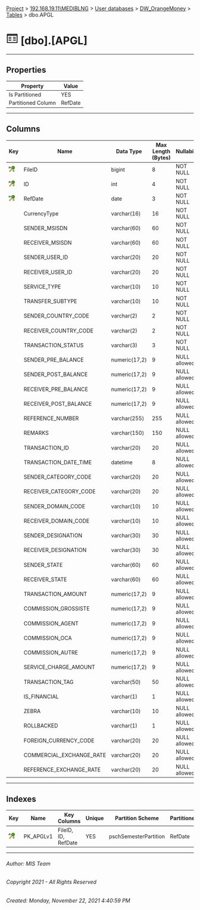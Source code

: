 #### 

[Project](../../../../index.md) > [192.168.19.11\\MEDIBLNG](../../../index.md) > [User databases](../../index.md) > [DW_OrangeMoney](../index.md) > [Tables](Tables.md) > dbo.APGL

# ![Tables](../../../../Images/Table32.png) [dbo].[APGL]

---

## <a name="#properties"></a>Properties

| Property | Value |
|---|---|
| Is Partitioned | YES |
| Partitioned Column | RefDate |


---

## <a name="#columns"></a>Columns

| Key | Name | Data Type | Max Length (Bytes) | Nullability |
|---|---|---|---|---|
| [![Cluster Primary Key PK_APGLv1: *](../../../../Images/pkcluster.png)](#indexes) | FileID | bigint | 8 | NOT NULL |
| [![Cluster Primary Key PK_APGLv1: *](../../../../Images/pkcluster.png)](#indexes) | ID | int | 4 | NOT NULL |
| [![Cluster Primary Key PK_APGLv1: *](../../../../Images/pkcluster.png)](#indexes) | RefDate | date | 3 | NOT NULL |
|  | CurrencyType | varchar(16) | 16 | NOT NULL |
|  | SENDER_MSISDN | varchar(60) | 60 | NOT NULL |
|  | RECEIVER_MSISDN | varchar(60) | 60 | NOT NULL |
|  | SENDER_USER_ID | varchar(20) | 20 | NOT NULL |
|  | RECEIVER_USER_ID | varchar(20) | 20 | NOT NULL |
|  | SERVICE_TYPE | varchar(10) | 10 | NOT NULL |
|  | TRANSFER_SUBTYPE | varchar(10) | 10 | NOT NULL |
|  | SENDER_COUNTRY_CODE | varchar(2) | 2 | NOT NULL |
|  | RECEIVER_COUNTRY_CODE | varchar(2) | 2 | NOT NULL |
|  | TRANSACTION_STATUS | varchar(3) | 3 | NOT NULL |
|  | SENDER_PRE_BALANCE | numeric(17,2) | 9 | NULL allowed |
|  | SENDER_POST_BALANCE | numeric(17,2) | 9 | NULL allowed |
|  | RECEIVER_PRE_BALANCE | numeric(17,2) | 9 | NULL allowed |
|  | RECEIVER_POST_BALANCE | numeric(17,2) | 9 | NULL allowed |
|  | REFERENCE_NUMBER | varchar(255) | 255 | NULL allowed |
|  | REMARKS | varchar(150) | 150 | NULL allowed |
|  | TRANSACTION_ID | varchar(20) | 20 | NULL allowed |
|  | TRANSACTION_DATE_TIME | datetime | 8 | NULL allowed |
|  | SENDER_CATEGORY_CODE | varchar(20) | 20 | NULL allowed |
|  | RECEIVER_CATEGORY_CODE | varchar(20) | 20 | NULL allowed |
|  | SENDER_DOMAIN_CODE | varchar(10) | 10 | NULL allowed |
|  | RECEIVER_DOMAIN_CODE | varchar(10) | 10 | NULL allowed |
|  | SENDER_DESIGNATION | varchar(30) | 30 | NULL allowed |
|  | RECEIVER_DESIGNATION | varchar(30) | 30 | NULL allowed |
|  | SENDER_STATE | varchar(60) | 60 | NULL allowed |
|  | RECEIVER_STATE | varchar(60) | 60 | NULL allowed |
|  | TRANSACTION_AMOUNT | numeric(17,2) | 9 | NULL allowed |
|  | COMMISSION_GROSSISTE | numeric(17,2) | 9 | NULL allowed |
|  | COMMISSION_AGENT | numeric(17,2) | 9 | NULL allowed |
|  | COMMISSION_OCA | numeric(17,2) | 9 | NULL allowed |
|  | COMMISSION_AUTRE | numeric(17,2) | 9 | NULL allowed |
|  | SERVICE_CHARGE_AMOUNT | numeric(17,2) | 9 | NULL allowed |
|  | TRANSACTION_TAG | varchar(50) | 50 | NULL allowed |
|  | IS_FINANCIAL | varchar(1) | 1 | NULL allowed |
|  | ZEBRA | varchar(10) | 10 | NULL allowed |
|  | ROLLBACKED | varchar(1) | 1 | NULL allowed |
|  | FOREIGN_CURRENCY_CODE | varchar(20) | 20 | NULL allowed |
|  | COMMERCIAL_EXCHANGE_RATE | varchar(20) | 20 | NULL allowed |
|  | REFERENCE_EXCHANGE_RATE | varchar(20) | 20 | NULL allowed |


---

## <a name="#indexes"></a>Indexes

| Key | Name | Key Columns | Unique | Partition Scheme | Partitioned |
|---|---|---|---|---|---|
| [![Cluster Primary Key PK_APGLv1: *](../../../../Images/pkcluster.png)](#indexes) | PK_APGLv1 | FileID, ID, RefDate | YES | pschSemesterPartition | RefDate |


---

###### Author:  MIS Team

###### Copyright 2021 - All Rights Reserved

###### Created: Monday, November 22, 2021 4:40:59 PM

